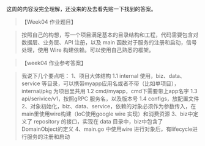 这周的内容没完全理解，还没来的及去看先贴一下找到的答案。

> 【Week04 作业题目】

> 按照自己的构想，写一个项目满足基本的目录结构和工程，代码需要包含对数据层、业务层、API 注册，以及 main 函数对于服务的注册和启动，信号处理，使用 Wire 构建依赖。可以使用自己熟悉的框架。

>【week04 作业参考答案】

> 我说下几个要点吧：
1、项目大体结构
1.1 internal 使用，biz、data、service 等目录，可以携带myapp应用名或者不带（比如单项目），internal/pkg 为项目里共用
1.2 cmd/myapp，cmd下需要带上app名字
1.3 api/serivice/v1，按照gRPC 服务名，以及版本号
1.4 configs，放配置文件
2、对象初始化，biz、data、service，依赖的对象必须作为参数传入，在main里使用wire构建（IoC使用google wire 实现）和消费资源
3、biz中定义了 repository 的接口，实现在 data 目录中，biz中包含了 DomainObject的定义
4、main.go 中使用wire 进行对象后，有lifecycle进行服务的注册和启动
